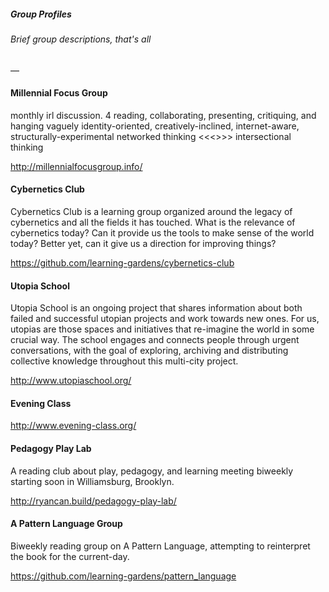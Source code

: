 ##### Group Profiles

###### Brief group descriptions, that's all

—

#### Millennial Focus Group
monthly irl discussion. 4 reading, collaborating, presenting, critiquing, and hanging vaguely identity-oriented, creatively-inclined, internet-aware, structurally-experimental networked thinking <<<>>> intersectional thinking

http://millennialfocusgroup.info/

#### Cybernetics Club

Cybernetics Club is a learning group organized around the legacy of cybernetics and all the fields it has touched. What is the relevance of cybernetics today? Can it provide us the tools to make sense of the world today? Better yet, can it give us a direction for improving things?

https://github.com/learning-gardens/cybernetics-club

#### Utopia School

Utopia School is an ongoing project that shares information about both failed and successful utopian projects and work towards new ones. For us, utopias are those spaces and initiatives that re-imagine the world in some crucial way. The school engages and connects people through urgent conversations, with the goal of exploring, archiving and distributing collective knowledge throughout this multi-city project.

http://www.utopiaschool.org/

#### Evening Class

http://www.evening-class.org/

#### Pedagogy Play Lab

A reading club about play, pedagogy, and learning meeting biweekly starting soon in Williamsburg, Brooklyn.

http://ryancan.build/pedagogy-play-lab/

#### A Pattern Language Group

Biweekly reading group on A Pattern Language, attempting to reinterpret the book for the current-day.

https://github.com/learning-gardens/pattern_language
